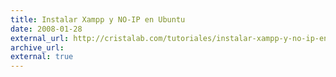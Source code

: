 ```yaml
---
title: Instalar Xampp y NO-IP en Ubuntu
date: 2008-01-28
external_url: http://cristalab.com/tutoriales/instalar-xampp-y-no-ip-en-ubuntu-c51685l
archive_url:
external: true
---
```

